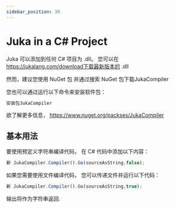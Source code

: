 ```yaml
---
sidebar_position: 30
---
```


# Juka in a C# Project

Juka 可以添加到任何 C# 项目为 .dll。 您可以在 https://jukalang.com/download下载最新版本的 .dll

然而，建议您使用 NuGet 包 并通过搜索 NuGet 包下载JukaCompiler

您也可以通过运行以下命令来安装软件包：
```jsx
安装包JukaCompiler
```
欲了解更多信息， https://www.nuget.org/packses/JukaCompiler


## 基本用法

要使用预定义字符串编译代码， 在 C# 代码中添加以下内容：

```jsx
新 JukaCompiler.Compiler().Go(sourceAsString,false);
```

如果您需要使用文件编译代码， 您可以传递文件并运行以下代码：

```jsx
新 JukaCompiler.Compiler().Go(sourceAsString,true);
```

输出将作为字符串返回.